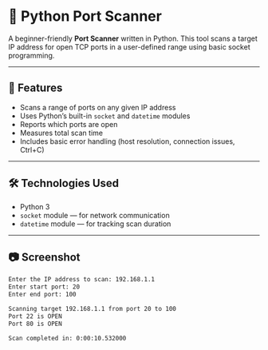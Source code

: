 # 🔎 Python Port Scanner

A beginner-friendly **Port Scanner** written in Python. This tool scans a target IP address for open TCP ports in a user-defined range using basic socket programming.

---

## 🚀 Features

- Scans a range of ports on any given IP address
- Uses Python’s built-in `socket` and `datetime` modules
- Reports which ports are open
- Measures total scan time
- Includes basic error handling (host resolution, connection issues, Ctrl+C)

---

## 🛠️ Technologies Used

- Python 3
- `socket` module — for network communication
- `datetime` module — for tracking scan duration

---

## 📷 Screenshot

```bash
Enter the IP address to scan: 192.168.1.1
Enter start port: 20
Enter end port: 100

Scanning target 192.168.1.1 from port 20 to 100
Port 22 is OPEN
Port 80 is OPEN

Scan completed in: 0:00:10.532000
